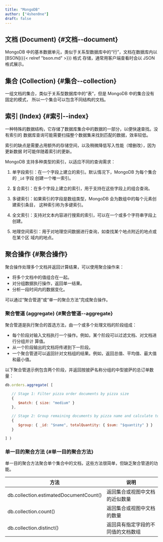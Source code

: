 ```yaml
---
title: "MongoDB"
author: ["4shen0ne"]
draft: false
---
```


## 文档 (Document) {#文档--document}

MongoDB 中的基本数据单元，类似于关系型数据库中的“行”，文档在数据库内以 [BSON]({{< relref "bson.md" >}}) 格式
存储，通常用客户端查看时会以 JSON 格式展示。


## 集合 (Collection) {#集合--collection}

一组文档的集合，类似于关系型数据库中的“表”，但是 MongoDB 中的集合没有固定的模式，
所以一个集合可以包含不同结构的文档。


## 索引 (Index) {#索引--index}

一种特殊的数据结构，它存储了数据库集合中的数据的一部分，以便快速查找。没有索引的
数据库查询可能需要扫描整个数据集来找到匹配的数据，效率较低。

索引的缺点是需要占用额外的存储空间，以及稍微降低写入性能（增删改），因为更新数据
时可能伴随着索引的更新。

MongoDB 支持多种类型的索引，以适应不同的查询需求：

1.  单字段索引：在一个字段上建立的索引。默认情况下，MongoDB 为每个集合的 `_id` 字段
    创建一个唯一索引。

2.  复合索引：在多个字段上建立的索引，用于支持在这些字段上的组合查询。

3.  多键索引：如果索引的字段是数组类型，MongoDB 会为数组中的每个元素创建索引条目，
    这种索引称为多键索引。

4.  全文索引：支持对文本内容进行搜索的索引，可以在一个或多个字符串字段上创建。

5.  地理空间索引：用于对地理空间数据进行查询，如查找某个地点附近的地点或在某个区
    域内的地点。


## 聚合操作 {#聚合操作}

聚合操作处理多个文档并返回计算结果，可以使用聚合操作来：

-   将多个文档中的值组合在一起。
-   对分组数据执行操作，返回单一结果。
-   分析一段时间内的数据变化。

可以通过“聚合管道”或“单一的聚合方法”完成聚合操作。


### 聚合管道 (aggregate) {#聚合管道--aggregate}

聚合管道是执行聚合的首选方法，由一个或多个处理文档的阶段组成：

-   每个阶段对输入文档执行一个操作。例如，某个阶段可以过滤文档、对文档进行分组并计
    算值。
-   从一个阶段输出的文档将传递到下一阶段。
-   一个聚合管道可以返回针对文档组的结果。例如，返回总值、平均值、最大值和最小值。

以下聚合管道示例包含两个阶段，并返回按披萨名称分组的中型披萨的总订单数量：

```javascript
db.orders.aggregate( [

   // Stage 1: Filter pizza order documents by pizza size
   {
      $match: { size: "medium" }
   },

   // Stage 2: Group remaining documents by pizza name and calculate total quantity
   {
      $group: { _id: "$name", totalQuantity: { $sum: "$quantity" } }
   }

] )
```


### 单一目的聚合方法 {#单一目的聚合方法}

单一目的聚合方法聚合单个集合中的文档，这些方法很简单，但缺乏聚合管道的功能。

| 方法                                   | 说明              |
|--------------------------------------|-----------------|
| db.collection.estimatedDocumentCount() | 返回集合或视图中文档的近似数量 |
| db.collection.count()                  | 返回集合或视图中文档的数量 |
| db.collection.distinct()               | 返回具有指定字段的不同值的文档数组 |
